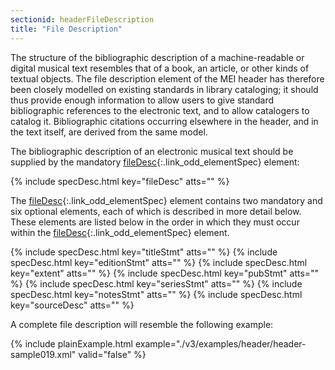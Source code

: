 ```yaml
---
sectionid: headerFileDescription
title: "File Description"
---
```




The structure of the bibliographic description of a machine-readable or digital musical
text
resembles that of a book, an article, or other kinds of textual objects. The file
description
element of the MEI header has therefore been closely modelled on existing standards
in library
cataloging; it should thus provide enough information to allow users to give standard
bibliographic references to the electronic text, and to allow catalogers to catalog
it.
Bibliographic citations occurring elsewhere in the header, and in the text itself,
are derived
from the same model.

The bibliographic description of an electronic musical text should be supplied by
the
mandatory [fileDesc](/v3/elements/fileDesc.html){:.link_odd_elementSpec} element:



{% include specDesc.html key="fileDesc" atts="" %}



The [fileDesc](/v3/elements/fileDesc.html){:.link_odd_elementSpec} element contains two mandatory and six optional elements,
each of which is described in more detail below. These elements are listed below in
the order
in which they must occur within the [fileDesc](/v3/elements/fileDesc.html){:.link_odd_elementSpec} element.



{% include specDesc.html key="titleStmt" atts="" %}
{% include specDesc.html key="editionStmt" atts="" %}
{% include specDesc.html key="extent" atts="" %}
{% include specDesc.html key="pubStmt" atts="" %}
{% include specDesc.html key="seriesStmt" atts="" %}
{% include specDesc.html key="notesStmt" atts="" %}
{% include specDesc.html key="sourceDesc" atts="" %}



A complete file description will resemble the following example:

{% include plainExample.html example="./v3/examples/header/header-sample019.xml" valid="false" %}








